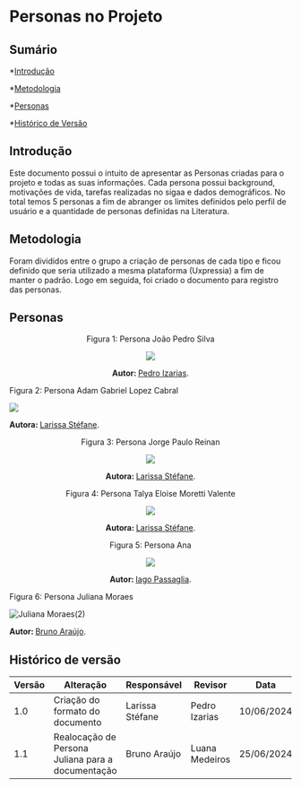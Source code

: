 # Personas no Projeto

## Sumário

*[Introdução](#Introdução)

*[Metodologia](#Metodologia)

*[Personas](#Personas)

*[Histórico de Versão](#Histórico-de-Versão)

## Introdução
Este documento possui o intuito de apresentar as Personas criadas para o projeto e todas as suas informações. Cada persona possui background, motivações de vida, tarefas realizadas no sigaa e dados demográficos. No total temos 5 personas a fim de abranger os limites definidos pelo perfil de usuário e a quantidade de personas definidas na Literatura.

## Metodologia
Foram divididos entre o grupo a criação de personas de cada tipo e ficou definido que seria utilizado a mesma plataforma (Uxpressia) a fim de manter o padrão. Logo em seguida, foi criado o documento para registro das personas.

## Personas

<center>

Figura 1: Persona João Pedro Silva

 <img src="https://raw.githubusercontent.com/Interacao-Humano-Computador/2024.1-SIGAA/main/docs/PerfilUsuario/Personass/PersonaJoaoPedro.png">

 <b> Autor: </b> <a href="https://github.com/Izarias">Pedro Izarias</a>.

 </center>

 
Figura 2: Persona Adam Gabriel Lopez Cabral

 <img src="https://raw.githubusercontent.com/Interacao-Humano-Computador/2024.1-SIGAA/main/docs/Midia/NovasFotos/Personas/Adam%20Gabriel%20Lopez%20Cabral.png">

 <b> Autora: </b> <a href="https://github.com/SkywalkerSupreme">Larissa Stéfane</a>.

 </center>


<center>

Figura 3: Persona Jorge Paulo Reinan

 <img src="https://raw.githubusercontent.com/Interacao-Humano-Computador/2024.1-SIGAA/main/docs/Midia/NovasFotos/Personas/Jorge%20Paulo%20Reinan.png">

<b> Autora: </b> <a href="https://github.com/SkywalkerSupreme">Larissa Stéfane</a>.

 </center>


<center>

Figura 4: Persona Talya Eloise Moretti Valente

 <img src="https://raw.githubusercontent.com/Interacao-Humano-Computador/2024.1-SIGAA/main/docs/Midia/NovasFotos/Personas/Talya%20Eloise%20Moretti%20Valente.png">

<b> Autora: </b> <a href="https://github.com/SkywalkerSupreme">Larissa Stéfane</a>.

 </center>

 <center>

Figura 5: Persona Ana

 <img src="https://raw.githubusercontent.com/Interacao-Humano-Computador/2024.1-SIGAA/main/assets/Ana.png">

<b> Autor: </b> <a href="https://github.com/Paxxaglia">Iago Passaglia</a>.

 </center>

Figura 6: Persona Juliana Moraes

![Juliana Moraes(2)](https://github.com/Interacao-Humano-Computador/2024.1-SIGAA/assets/140026699/2868ad98-c0f5-4672-9c73-77e905855b2a)


<b> Autor: </b> <a href="https://github.com/brunocva">Bruno Araújo</a>.

 </center>

## Histórico de versão
| Versão | Alteração                           | Responsável     | Revisor         | Data       |
| ------ | ----------------------------------- | --------------- | --------------- | ---------- |
| 1.0    | Criação do formato do documento     | Larissa Stéfane | Pedro Izarias      | 10/06/2024 |
| 1.1    | Realocação de Persona Juliana para a documentação  | Bruno Araújo | Luana Medeiros  | 25/06/2024 |
